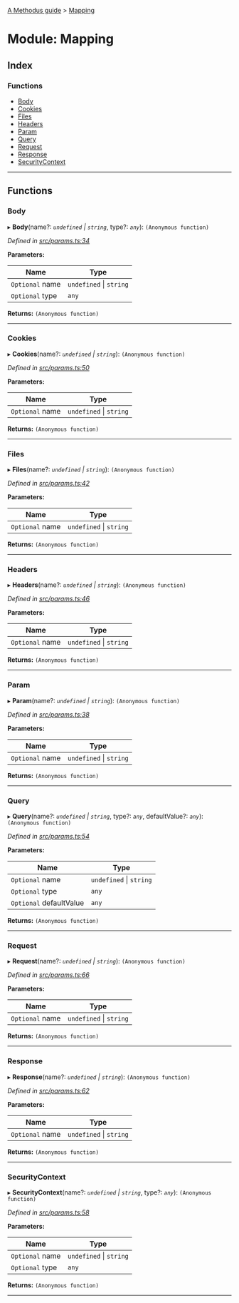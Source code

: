 [A Methodus guide](../README.md) > [Mapping](../modules/mapping.md)

# Module: Mapping

## Index

### Functions

* [Body](mapping.md#body)
* [Cookies](mapping.md#cookies)
* [Files](mapping.md#files)
* [Headers](mapping.md#headers)
* [Param](mapping.md#param)
* [Query](mapping.md#query)
* [Request](mapping.md#request)
* [Response](mapping.md#response)
* [SecurityContext](mapping.md#securitycontext)

---

## Functions

<a id="body"></a>

###  Body

▸ **Body**(name?: *`undefined` \| `string`*, type?: *`any`*): `(Anonymous function)`

*Defined in [src/params.ts:34](https://github.com/nodulusteam/methodus.dev/blob/9494017/src/params.ts#L34)*

**Parameters:**

| Name | Type |
| ------ | ------ |
| `Optional` name | `undefined` \| `string` |
| `Optional` type | `any` |

**Returns:** `(Anonymous function)`

___
<a id="cookies"></a>

###  Cookies

▸ **Cookies**(name?: *`undefined` \| `string`*): `(Anonymous function)`

*Defined in [src/params.ts:50](https://github.com/nodulusteam/methodus.dev/blob/9494017/src/params.ts#L50)*

**Parameters:**

| Name | Type |
| ------ | ------ |
| `Optional` name | `undefined` \| `string` |

**Returns:** `(Anonymous function)`

___
<a id="files"></a>

###  Files

▸ **Files**(name?: *`undefined` \| `string`*): `(Anonymous function)`

*Defined in [src/params.ts:42](https://github.com/nodulusteam/methodus.dev/blob/9494017/src/params.ts#L42)*

**Parameters:**

| Name | Type |
| ------ | ------ |
| `Optional` name | `undefined` \| `string` |

**Returns:** `(Anonymous function)`

___
<a id="headers"></a>

###  Headers

▸ **Headers**(name?: *`undefined` \| `string`*): `(Anonymous function)`

*Defined in [src/params.ts:46](https://github.com/nodulusteam/methodus.dev/blob/9494017/src/params.ts#L46)*

**Parameters:**

| Name | Type |
| ------ | ------ |
| `Optional` name | `undefined` \| `string` |

**Returns:** `(Anonymous function)`

___
<a id="param"></a>

###  Param

▸ **Param**(name?: *`undefined` \| `string`*): `(Anonymous function)`

*Defined in [src/params.ts:38](https://github.com/nodulusteam/methodus.dev/blob/9494017/src/params.ts#L38)*

**Parameters:**

| Name | Type |
| ------ | ------ |
| `Optional` name | `undefined` \| `string` |

**Returns:** `(Anonymous function)`

___
<a id="query"></a>

###  Query

▸ **Query**(name?: *`undefined` \| `string`*, type?: *`any`*, defaultValue?: *`any`*): `(Anonymous function)`

*Defined in [src/params.ts:54](https://github.com/nodulusteam/methodus.dev/blob/9494017/src/params.ts#L54)*

**Parameters:**

| Name | Type |
| ------ | ------ |
| `Optional` name | `undefined` \| `string` |
| `Optional` type | `any` |
| `Optional` defaultValue | `any` |

**Returns:** `(Anonymous function)`

___
<a id="request"></a>

###  Request

▸ **Request**(name?: *`undefined` \| `string`*): `(Anonymous function)`

*Defined in [src/params.ts:66](https://github.com/nodulusteam/methodus.dev/blob/9494017/src/params.ts#L66)*

**Parameters:**

| Name | Type |
| ------ | ------ |
| `Optional` name | `undefined` \| `string` |

**Returns:** `(Anonymous function)`

___
<a id="response"></a>

###  Response

▸ **Response**(name?: *`undefined` \| `string`*): `(Anonymous function)`

*Defined in [src/params.ts:62](https://github.com/nodulusteam/methodus.dev/blob/9494017/src/params.ts#L62)*

**Parameters:**

| Name | Type |
| ------ | ------ |
| `Optional` name | `undefined` \| `string` |

**Returns:** `(Anonymous function)`

___
<a id="securitycontext"></a>

###  SecurityContext

▸ **SecurityContext**(name?: *`undefined` \| `string`*, type?: *`any`*): `(Anonymous function)`

*Defined in [src/params.ts:58](https://github.com/nodulusteam/methodus.dev/blob/9494017/src/params.ts#L58)*

**Parameters:**

| Name | Type |
| ------ | ------ |
| `Optional` name | `undefined` \| `string` |
| `Optional` type | `any` |

**Returns:** `(Anonymous function)`

___

